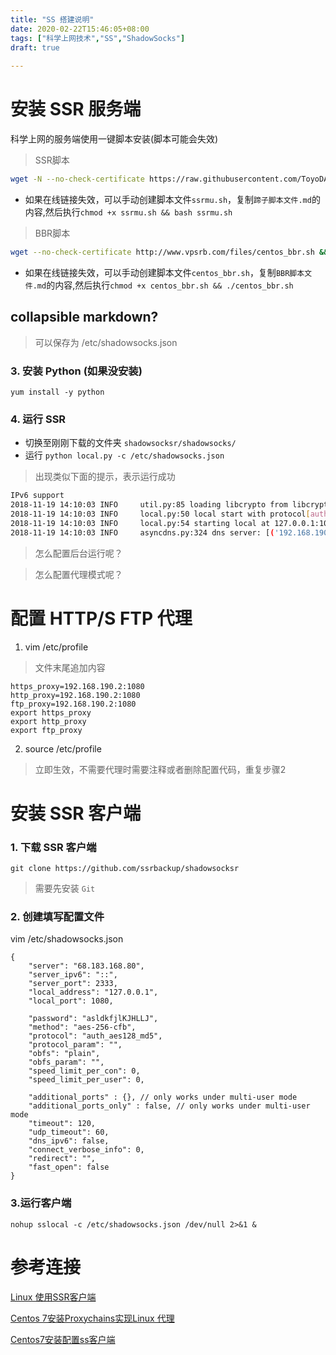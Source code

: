 ```yaml
---
title: "SS 搭建说明"
date: 2020-02-22T15:46:05+08:00
tags: ["科学上网技术","SS","ShadowSocks"]
draft: true
 
---
```


# 安装 SSR 服务端

科学上网的服务端使用一键脚本安装(脚本可能会失效)

> SSR脚本

```bash
wget -N --no-check-certificate https://raw.githubusercontent.com/ToyoDAdoubiBackup/doubi/master/ssrmu.sh && chmod +x ssrmu.sh && bash ssrmu.sh
```

- 如果在线链接失效，可以手动创建脚本文件`ssrmu.sh`，复制`蹄子脚本文件.md`的内容,然后执行`chmod +x ssrmu.sh && bash ssrmu.sh`

> BBR脚本

```bash
wget --no-check-certificate http://www.vpsrb.com/files/centos_bbr.sh && chmod +x centos_bbr.sh && ./centos_bbr.sh
```

- 如果在线链接失效，可以手动创建脚本文件`centos_bbr.sh`，复制`BBR脚本文件.md`的内容,然后执行`chmod +x centos_bbr.sh && ./centos_bbr.sh`

## collapsible markdown?
    
> 可以保存为 /etc/shadowsocks.json

### 3. 安装 Python (如果没安装)

`yum install -y python`

### 4. 运行 SSR

- 切换至刚刚下载的文件夹 `shadowsocksr/shadowsocks/`
- 运行 `python local.py -c /etc/shadowsocks.json`

> 出现类似下面的提示，表示运行成功

```bash
IPv6 support
2018-11-19 14:10:03 INFO     util.py:85 loading libcrypto from libcrypto.so.10
2018-11-19 14:10:03 INFO     local.py:50 local start with protocol[auth_aes128_md5] password [asldkfjlKJHLLJ] method [aes-256-cfb] obfs [plain] obfs_param []
2018-11-19 14:10:03 INFO     local.py:54 starting local at 127.0.0.1:1080
2018-11-19 14:10:03 INFO     asyncdns.py:324 dns server: [('192.168.190.2', 53)]
```

>  怎么配置后台运行呢？

>  怎么配置代理模式呢？


# 配置 HTTP/S FTP 代理

1.  vim /etc/profile

> 文件末尾追加内容 

```
https_proxy=192.168.190.2:1080
http_proxy=192.168.190.2:1080
ftp_proxy=192.168.190.2:1080
export https_proxy
export http_proxy
export ftp_proxy
```

2.  source /etc/profile

> 立即生效，不需要代理时需要注释或者删除配置代码，重复步骤2


# 安装 SSR 客户端

### 1. 下载 SSR 客户端

```git clone https://github.com/ssrbackup/shadowsocksr```

> 需要先安装 `Git`

### 2. 创建填写配置文件

vim /etc/shadowsocks.json
```
{
    "server": "68.183.168.80",
    "server_ipv6": "::",
    "server_port": 2333,
    "local_address": "127.0.0.1",
    "local_port": 1080,
    
    "password": "asldkfjlKJHLLJ",
    "method": "aes-256-cfb",
    "protocol": "auth_aes128_md5",
    "protocol_param": "",
    "obfs": "plain",
    "obfs_param": "",
    "speed_limit_per_con": 0,
    "speed_limit_per_user": 0,

    "additional_ports" : {}, // only works under multi-user mode
    "additional_ports_only" : false, // only works under multi-user mode
    "timeout": 120,
    "udp_timeout": 60,
    "dns_ipv6": false,
    "connect_verbose_info": 0,
    "redirect": "",
    "fast_open": false
}
```

### 3.运行客户端 

`nohup sslocal -c /etc/shadowsocks.json /dev/null 2>&1 &`

# 参考连接

[Linux 使用SSR客户端](https://mikoto10032.github.io/post/%E7%A8%8B%E5%BA%8F%E5%91%98%E9%82%A3%E4%BA%9B%E4%BA%8B/linux%E4%BD%BF%E7%94%A8ssr%E5%AE%A2%E6%88%B7%E7%AB%AF/)

[Centos 7安装Proxychains实现Linux 代理](http://www.harker.cn/archives/proxychains.html)

[Centos7安装配置ss客户端](https://blog.whsir.com/post-2711.html)